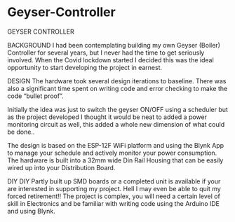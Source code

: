 # Geyser-Controller
GEYSER CONTROLLER

BACKGROUND
I had been contemplating building my own Geyser (Boiler) Controller for several years, but I never had the time to get seriously involved. When the Covid lockdown started I decided this was the ideal opportunity to start developing the project in earnest. 

DESIGN
The hardware took several design iterations to baseline. There was also a significant time spent on writing code and error checking to make the code “bullet proof”. 

Initially the idea was just to switch the geyser ON/OFF using a scheduler but as the project developed I thought it would be neat to added a power monitoring circuit as well, this added a whole new dimension of what could be done.. 

The design is based on the ESP-12F WiFi platform and using the Blynk App to manage your schedule and actively monitor your power consumption. The hardware is built into a 32mm wide Din Rail Housing that can be easily wired up into your Distribution Board. 

DIY
DIY Partly built up SMD boards or a completed unit is available if your are interested in supporting my project. Hell I may even be able to quit my forced retirement!! The project is complex, you will need a certain level of skill in Electronics and be familiar with writing code using the Arduino IDE and using Blynk. 
